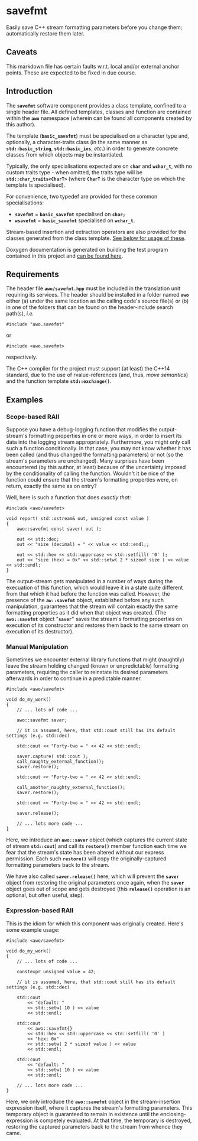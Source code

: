 # savefmt
Easily save C++ stream formatting parameters before you change them; automatically restore them later.

## Caveats

This markdown file has certain faults w.r.t. local and/or external anchor points.  These are expected to be fixed in due course.

## Introduction

The **```savefmt```** software component provides a class template, confined to a single header file.  All defined templates, classes and function are contained within the **```awo```** namespace (wherein can be found all components created by this author).

The template (**```basic_savefmt```**) must be specialised on a character type and, optionally, a character-traits class (in the same manner as **```std::basic_string```**, **```std::basic_ios```**, *etc*.) in order to generate concrete classes from which objects may be instantiated.

Typically, the only specialisations expected are on **```char```** and **```wchar_t```**, with no custom traits type - when omitted, the traits type will be **```std::char_traits<CharT>```** (where **```CharT```** is the character type on which the template is specialised).

For convenience, two typedef are provided for these common specialisations:

* **```savefmt```** = **```basic_savefmt```** specialised on **```char;```**
* **```wsavefmt```** = **```basic_savefmt```** specialised on **```wchar_t```**.

Stream-based insertion and extraction operators are also provided for the classes generated from the class template.  [See below for usage of these](#user-content-expression-based-raii).

Doxygen documentation is generated on building the test program contained in this project and [can be found here](html/index.html).

## Requirements

The header file **```awo/savefmt.hpp```** must be included in the translation unit requiring its services.  The header should be installed in a folder named **```awo```** either (a) under the same location as the calling code's source file(s) or (b) in one of the folders that can be found on the header-include search path(s), *i.e.*
```
#include "awo.savefmt"
```
or
```
#include <awo.savefmt>
```
respectively.

The C++ compiler for the project must support (at least) the C++14 standard, due to the use of rvalue-references (and, thus, *move semantics*) and the function template **```std::exchange()```**.

## Examples

### Scope-based RAII

Suppose you have a debug-logging function that modifies the output-stream's formatting properties in one or more ways, in order to insert its data into the logging stream appropriately.  Furthermore, you might only call such a function conditionally.  In that case, you may not know whether it has been called (and thus changed the formatting parameters) or not (so the stream's parameters are unchanged). Many surprises have been encountered (by this author, at least) because of the uncertainty imposed by the conditionality of calling the function.  Wouldn't it be nice of the function could ensure that the stream's formatting properties were, on return, exactly the same as on entry?

Well, here is such a function that does *exactly that:*
```
#include <awo/savefmt>

void report( std::ostream& out, unsigned const value )
{
	awo::savefmt const saver( out );

	out << std::dec;
	out << "size (decimal) = " << value << std::endl;;

	out << std::hex << std::uppercase << std::setfill( '0' );
	out << "size (hex) = 0x" << std::setw( 2 * sizeof size ) << value << std::endl;
}
```
The output-stream gets manipulated in a number of ways during the execuation of this function, which would leave it in a state quite different from that which it had before the function was called.  However, the presence of the **```aw::savefmt```** object, established before any such manipulation, guarantees that the stream will contain exactly the same formatting properties as it did when that object was created.  (The **```awo::savefmt```** object "**```saver```**" saves the stream's formatting properties on execution of its constructor and restores them back to the same stream on execution of its destructor).

### Manual Manipulation

Sometimes we encounter external library functions that might (naughtily) leave the stream holding changed (known or unpredictable) formatting parameters, requiring the caller to reinstate its desired parameters afterwards in order to continue in a predictable manner.
```
#include <awo/savefmt>

void do_my_work()
{
	// ... lots of code ...

	awo::savefmt saver;

	// it is assumed, here, that std::cout still has its default settings (e.g. std::dec)

	std::cout << "Forty-two = " << 42 << std::endl;

	saver.capture( std::cout );
	call_naughty_external_function();
	saver.restore();

	std::cout << "Forty-two = " << 42 << std::endl;

	call_another_naughty_external_function();
	saver.restore();

	std::cout << "Forty-two = " << 42 << std::endl;

	saver.release();

	// ... lots more code ...
}
```
Here, we introduce an **```awo::saver```** object (which captures the current state of stream **```std::cout```**) and call its **```restore()```** member function each time we fear that the stream's state has been altered without our express permission.  Each such **```restore()```** will copy the originally-captured formatting parameters back to the stream.

We have also called **```saver.release()```** here, which will prevent the **```saver```** object from restoring the original parameters once again, when the **```saver```** object goes out of scope and gets destroyed (this **```release()```** operation is an optional, but often useful, step).

### Expression-based RAII

This is the idiom for which this component was originally created.  Here's some example usage:
```
#include <awo/savefmt>

void do_my_work()
{
	// ... lots of code ...

	constexpr unsigned value = 42;

	// it is assumed, here, that std::cout still has its default settings (e.g. std::dec)

	std::cout
		<< "default: "
		<< std:;setw( 10 ) << value
		<< std::endl;

	std::cout
		<< awo::savefmt{}
		<< std::hex << std::uppercase << std::setfill( '0' )
		<< "hex: 0x"
		<< std::setw( 2 * sizeof value ) << value
		<< std::endl;

	std::cout
		<< "default: "
		<< std:;setw( 10 ) << value
		<< std::endl;

	// ... lots more code ...
}
```
Here, we only introduce the **```awo::savefmt```** object in the stream-insertion expression itself, where it captures the stream's formatting parameters.  This temporary object is guaranteed to remain in existence until the enclosing-expression is competely evaluated.  At that time, the temporary is destroyed, restoring the captured parameters back to the stream from whence they came.
